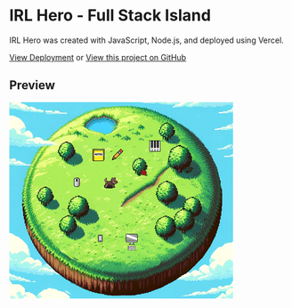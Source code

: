 # IRL Hero - Full Stack Island

IRL Hero was created with JavaScript, Node.js, and deployed using Vercel.</br>

[View Deployment](https://irl-hero.vercel.app/) or [View this project on GitHub](https://github.com/nateykliu/irl-hero)

## Preview

![preview](/public/preview.PNG)

